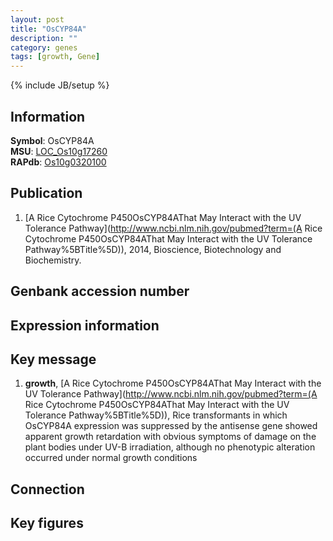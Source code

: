 ```yaml
---
layout: post
title: "OsCYP84A"
description: ""
category: genes
tags: [growth, Gene]
---
```

{% include JB/setup %}

## Information
__Symbol__: OsCYP84A  
__MSU__: [LOC_Os10g17260](http://rice.plantbiology.msu.edu/cgi-bin/ORF_infopage.cgi?orf=LOC_Os10g17260)  
__RAPdb__: [Os10g0320100](http://rapdb.dna.affrc.go.jp/viewer/gbrowse_details/irgsp1?name=Os10g0320100)  

## Publication
1. [A Rice Cytochrome P450OsCYP84AThat May Interact with the UV Tolerance Pathway](http://www.ncbi.nlm.nih.gov/pubmed?term=(A Rice Cytochrome P450OsCYP84AThat May Interact with the UV Tolerance Pathway%5BTitle%5D)), 2014, Bioscience, Biotechnology and Biochemistry.

## Genbank accession number

## Expression information

## Key message
1. __growth__, [A Rice Cytochrome P450OsCYP84AThat May Interact with the UV Tolerance Pathway](http://www.ncbi.nlm.nih.gov/pubmed?term=(A Rice Cytochrome P450OsCYP84AThat May Interact with the UV Tolerance Pathway%5BTitle%5D)),  Rice transformants in which OsCYP84A expression was suppressed by the antisense gene showed apparent growth retardation with obvious symptoms of damage on the plant bodies under UV-B irradiation, although no phenotypic alteration occurred under normal growth conditions

## Connection

## Key figures


